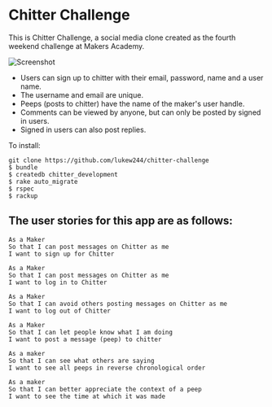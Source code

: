 Chitter Challenge
=================

This is Chitter Challenge, a social media clone created as the fourth weekend challenge at Makers Academy.

![Screenshot](http://imgur.com/DJLRNKM)

* Users can sign up to chitter with their email, password, name and a user name.
* The username and email are unique.
* Peeps (posts to chitter) have the name of the maker's user handle.
* Comments can be viewed by anyone, but can only be posted by signed in users.
* Signed in users can also post replies.

To install:

```
git clone https://github.com/lukew244/chitter-challenge
$ bundle
$ createdb chitter_development
$ rake auto_migrate
$ rspec
$ rackup

```


The user stories for this app are as follows:
-------

```
As a Maker
So that I can post messages on Chitter as me
I want to sign up for Chitter

As a Maker
So that I can post messages on Chitter as me
I want to log in to Chitter

As a Maker
So that I can avoid others posting messages on Chitter as me
I want to log out of Chitter

As a Maker
So that I can let people know what I am doing  
I want to post a message (peep) to chitter

As a maker
So that I can see what others are saying  
I want to see all peeps in reverse chronological order

As a maker
So that I can better appreciate the context of a peep
I want to see the time at which it was made
```
